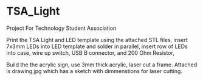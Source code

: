 # TSA_Light
Project For Technology Student Association 

Print the TSA Light and LED template using the attached STL files, insert 7x3mm LEDs into LED template and solder in parallel, insert row of LEDs into case, wire up switch, USB B connector, and 200 Ohm Resistor, 

Build the the acrylic sign, use 3mm thick acrylic, laser cut a frame. Attached is drawing.jpg which has a sketch with dimmenstions for laser cutting. 




